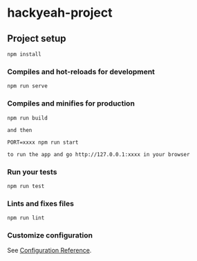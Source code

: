 # hackyeah-project

## Project setup
```
npm install
```

### Compiles and hot-reloads for development
``` 
npm run serve
```

### Compiles and minifies for production
``` 
npm run build 

and then

PORT=xxxx npm run start 

to run the app and go http://127.0.0.1:xxxx in your browser
```

### Run your tests
```
npm run test
```

### Lints and fixes files
```
npm run lint
```

### Customize configuration
See [Configuration Reference](https://cli.vuejs.org/config/).
